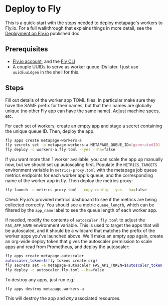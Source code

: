 # Deploy to Fly

This is a quick-start with the steps needed to deploy metapage's workers to Fly.io. For a full walkthrough that explains things in more detail, see the [Deployment on Fly.io](https://www.notion.so/metapages/fly-io-d9ea8c75141c42aeba5c93f3f7143b48) published doc.

## Prerequisites
- [Fly.io account](https://fly.io/), and the [Fly CLI](https://fly.io/docs/getting-started/installing-flyctl/)
- A couple UUIDs to serve as worker queue IDs later. I just use `uuid`/`uuidgen` in the shell for this.

## Steps

Fill out details of the worker app TOML files. In particular make sure they have the SAME prefix for their names, but that their names are globally unique (no other Fly app can have the same name). Adjust machine specs, etc.

For each set of workers, create an empty app and stage a secret containing the unique queue ID. Then, deploy the app.
```sh
fly apps create metapage-workers-a
fly secrets set -a metapage-workers-a METAPAGE_QUEUE_ID=[generatedID]
fly deploy -c workers-a.fly.toml --yes --ha=false
```

If you want more than 1 worker available, you can scale the app up manually now, but we should set up autoscaling first. Populate the `METRICS_TARGETS` environment variable in `metrics-proxy.toml` with the metapage job queue metrics endpoints for each worker app's queue, and the corresponding name of the worker app in fly. Then deploy the metrics proxy:
```sh
fly launch -c metrics-proxy.toml --copy-config --yes --ha=false
```

Check Fly.io's provided metrics dashboard to see if the metrics are being collected correctly. You should see a metric `queue_length`, which can be filtered by the `app_name` label to see the queue length of each worker app.

If needed, modify the contents of `autoscaler.fly.toml` to adjust the `FAS_APP_NAME` environment variable. This is used to target the apps that will be autoscaled, and it should be a wildcard that matches the prefix of the worker apps you've launched above. We'll make an empty app again, create an org-wide deploy token that gives the autoscaler permission to scale apps and read from Prometheus, and deploy the autoscaler:
```sh
fly apps create metapage-autoscaler
autoscaler_token=$(fly tokens create org)
fly secrets set -a metapage-autoscaler FAS_API_TOKEN=$autoscaler_token
fly deploy -c autoscaler.fly.toml --ha=false
```

To destroy any apps, just run e.g.:
```sh
fly apps destroy metapage-workers-a
```

This will destroy the app and *any* associated resources.

